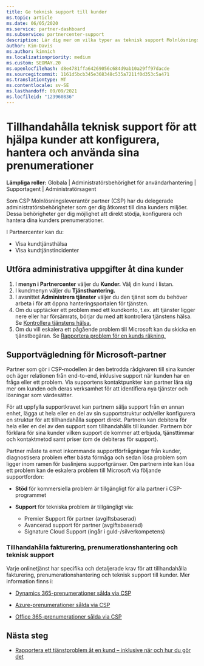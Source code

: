 ```yaml
---
title: Ge teknisk support till kunder
ms.topic: article
ms.date: 06/05/2020
ms.service: partner-dashboard
ms.subservice: partnercenter-support
description: Lär dig mer om vilka typer av teknisk support Molnlösningsleverantör kan erbjuda sina kunder.
author: Kim-Davis
ms.author: kimnich
ms.localizationpriority: medium
ms.custom: SEOMAY.20
ms.openlocfilehash: d8e4781ffa64269056c684d9ab10a29ff97dacde
ms.sourcegitcommit: 1161d5bcb345e368348c535a7211f0d353c5a471
ms.translationtype: MT
ms.contentlocale: sv-SE
ms.lasthandoff: 09/09/2021
ms.locfileid: "123960836"
---
```

# <a name="provide-technical-support-to-help-customers-configure-manage-and-use-their-subscriptions"></a>Tillhandahålla teknisk support för att hjälpa kunder att konfigurera, hantera och använda sina prenumerationer


**Lämpliga roller:** Globala | Administratörsbehörighet för användarhantering | Supportagent | Administratörsagent

Som CSP Molnlösningsleverantör partner (CSP) har du delegerade administratörsbehörigheter som ger dig åtkomst till dina kunders miljöer. Dessa behörigheter ger dig möjlighet att direkt stödja, konfigurera och hantera dina kunders prenumerationer.

I Partnercenter kan du:

- Visa kundtjänsthälsa
- Visa kundtjänstincidenter

## <a name="perform-admin-tasks-for-your-customers"></a>Utföra administrativa uppgifter åt dina kunder

1. I **menyn i Partnercenter** väljer du **Kunder.** Välj din kund i listan.
2. I kundmenyn väljer du **Tjänsthantering.**
3. I avsnittet **Administrera tjänster** väljer du den tjänst som du behöver arbeta i för att öppna hanteringsportalen för tjänsten.
4. Om du upptäcker ett problem med ett kundkonto, t.ex. att tjänster ligger nere eller har försämrats, börjar du med att kontrollera tjänstens hälsa. Se [Kontrollera tjänstens hälsa.](check-service-health.md)
5. Om du vill eskalera ett pågående problem till Microsoft kan du skicka en tjänstbegäran. Se [Rapportera problem för en kunds räkning.](report-problems-on-behalf-of-a-customer.md)

## <a name="microsoft-partner-support-guidance"></a>Supportvägledning för Microsoft-partner

Partner som gör i CSP-modellen är den betrodda rådgivaren till sina kunder och äger relationen från end-to-end, inklusive support när kunden har en fråga eller ett problem. Via supportens kontaktpunkter kan partner lära sig mer om kunden och deras verksamhet för att identifiera nya tjänster och lösningar som värdesätter.

För att uppfylla supportkravet kan partnern sälja support från en annan enhet, lägga ut hela eller en del av sin supportstruktur och/eller konfigurera en struktur för att tillhandahålla support direkt.  Partnern kan debitera för hela eller en del av den support som tillhandahålls till kunder. Partnern bör förklara för sina kunder vilken support de kommer att erbjuda, tjänsttimmar och kontaktmetod samt priser (om de debiteras för support). 

Partner måste ta emot inkommande supportförfrågningar från kunder, diagnostisera problem efter bästa förmåga och sedan lösa problem som ligger inom ramen för baslinjens supportgränser. Om partnern inte kan lösa ett problem kan de eskalera problem till Microsoft via följande supportfordon:

- **Stöd** för kommersiella problem är tillgängligt för alla partner i CSP-programmet

- **Support** för tekniska problem är tillgängligt via:

  - Premier Support för partner (avgiftsbaserad)
  - Avancerad support för partner (avgiftsbaserad)
  - Signature Cloud Support (ingår i guld-/silverkompetens)

### <a name="providing-billing-subscription-management-and-technical-support"></a>Tillhandahålla fakturering, prenumerationshantering och teknisk support 

Varje onlinetjänst har specifika och detaljerade krav för att tillhandahålla fakturering, prenumerationshantering och teknisk support till kunder. Mer information finns i:

- [Dynamics 365-prenumerationer sålda via CSP](https://www.microsoftpartnercommunity.com/t5/CSP/Microsoft-Partner-Support-Guidance/m-p/5262#M30)

- [Azure-prenumerationer sålda via CSP](https://www.microsoftpartnercommunity.com/t5/CSP/Microsoft-Partner-Support-Guidance/m-p/5263#M31)

- [Office 365-prenumerationer sålda via CSP](https://www.microsoftpartnercommunity.com/t5/CSP/Microsoft-Partner-Support-Guidance/m-p/5264#M32)

## <a name="next-steps"></a>Nästa steg

- [Rapportera ett tjänstproblem åt en kund – inklusive när och hur du gör det](report-problems-on-behalf-of-a-customer.md)
